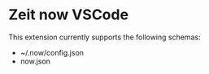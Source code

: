 # Zeit now VSCode

This extension currently supports the following schemas:

* ~/.now/config.json
* now.json
